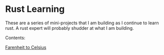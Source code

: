 # Rust Learning

These are a series of mini-projects that I am building as I continue to learn rust. A rust expert will probably shudder at what I am building. 


Contents:

[Farenheit to Celsius](src/farenheit_to_celsius.rs)